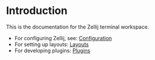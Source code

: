# Introduction
This is the documentation for the Zellij terminal workspace.

* For configuring Zellij, see: [Configuration](./configuration.md)
* For setting up layouts: [Layouts](./layouts.md)
* For developing plugins: [Plugins](./plugins.md)
